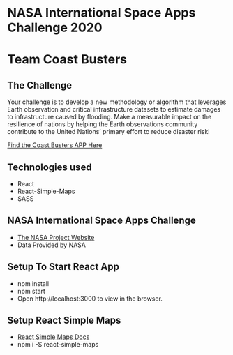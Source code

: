 # NASA International Space Apps Challenge 2020
# Team Coast Busters

## The Challenge
Your challenge is to develop a new methodology or algorithm that leverages Earth observation and critical infrastructure datasets to estimate damages to infrastructure caused by flooding. Make a measurable impact on the resilience of nations by helping the Earth observations community contribute to the United Nations’ primary effort to reduce disaster risk!

 [Find the Coast Busters APP Here](https://coastbusters.netlify.app)


## Technologies used
- React
- React-Simple-Maps
- SASS


## NASA International Space Apps Challenge
- [The NASA Project Website](https://2020.spaceappschallenge.org/challenges/confront/flood-ideas/teams/coastbusters/project)
- Data Provided by NASA


## Setup To Start React App
- npm install
- npm start
- Open http://localhost:3000 to view in the browser.

## Setup React Simple Maps
- [React Simple Maps Docs](https://www.react-simple-maps.io/)
- npm i -S react-simple-maps


